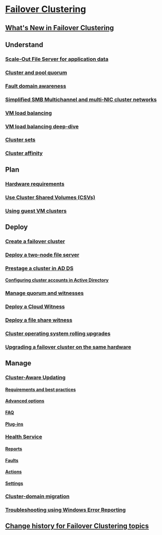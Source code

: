 # [Failover Clustering](failover-clustering-overview.md)
## [What's New in Failover Clustering](whats-new-in-failover-clustering.md)
## Understand
### [Scale-Out File Server for application data](sofs-overview.md)
### [Cluster and pool quorum](../storage/storage-spaces/understand-quorum.md)
### [Fault domain awareness](fault-domains.md)
### [Simplified SMB Multichannel and multi-NIC cluster networks](smb-multichannel.md)
### [VM load balancing](vm-load-balancing-overview.md)
### [VM load balancing deep-dive](vm-load-balancing-deep-dive.md)
### [Cluster sets](../storage/storage-spaces/cluster-sets.md)
### [Cluster affinity](cluster-affinity.md)
## Plan
### [Hardware requirements](clustering-requirements.md)
### [Use Cluster Shared Volumes (CSVs)](failover-cluster-csvs.md)
### [Using guest VM clusters](../storage/storage-spaces/storage-spaces-direct-in-vm.md)
## Deploy
### [Create a failover cluster](create-failover-cluster.md)
### [Deploy a two-node file server](deploy-two-node-clustered-file-server.md)
### [Prestage a cluster in AD DS](prestage-cluster-adds.md)
#### [Configuring cluster accounts in Active Directory](configure-ad-accounts.md)
### [Manage quorum and witnesses](manage-cluster-quorum.md)
### [Deploy a Cloud Witness](deploy-cloud-witness.md)
### [Deploy a file share witness](file-share-witness.md)
### [Cluster operating system rolling upgrades](cluster-operating-system-rolling-upgrade.md)
### [Upgrading a failover cluster on the same hardware](upgrade-option-same-hardware.md)
## Manage
### [Cluster-Aware Updating](cluster-aware-updating.md)
#### [Requirements and best practices](cluster-aware-updating-requirements.md)
#### [Advanced options](cluster-aware-updating-options.md)
#### [FAQ](cluster-aware-updating-faq.md)
#### [Plug-ins](cluster-aware-updating-plug-ins.md)
### [Health Service](health-service-overview.md)
#### [Reports](health-service-reports.md)
#### [Faults](health-service-faults.md)
#### [Actions](health-service-actions.md)
#### [Settings](health-service-settings.md)
### [Cluster-domain migration](cluster-domain-migration.md)
### [Troubleshooting using Windows Error Reporting](troubleshooting-using-WER-reports.md)
## [Change history for Failover Clustering topics](clustering-change-history.md)
